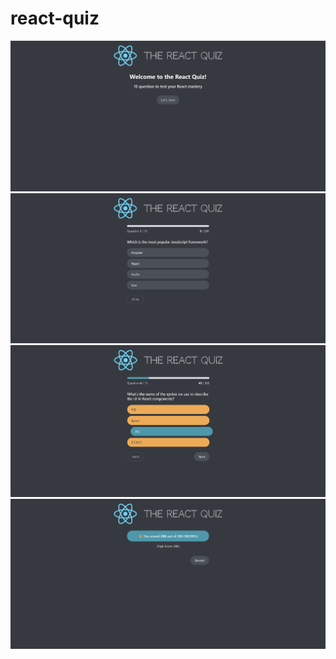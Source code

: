 # react-quiz

![React Quiz](https://github.com/iuliancarnaru/react-quiz/blob/main/src/assets/Screenshot%202023-06-23%20210936.png 'Snapshot')
![React Quiz](https://github.com/iuliancarnaru/react-quiz/blob/main/src/assets/Screenshot%202023-06-23%20211003.png 'Snapshot')
![React Quiz](https://github.com/iuliancarnaru/react-quiz/blob/main/src/assets/Screenshot%202023-06-23%20211036.png 'Snapshot')
![React Quiz](https://github.com/iuliancarnaru/react-quiz/blob/main/src/assets/Screenshot%202023-06-23%20211237.png 'Snapshot')
